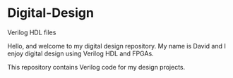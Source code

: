 # Digital-Design
Verilog HDL files

Hello, and welcome to my digital design repository.
My name is David and I enjoy digital design using Verilog HDL and FPGAs.

This repository contains Verilog code for my design projects.